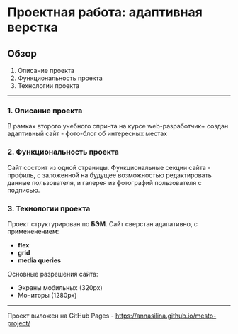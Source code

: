 # Проектная работа: адаптивная верстка

## Обзор
1. Описание проекта
2. Функциональность проекта
3. Технологии проекта

_____

### 1. Описание проекта

В рамках второго учебного спринта на курсе web-разработчик+ создан адаптивный сайт - фото-блог об интересных местах
### 2. Функциональность проекта
Сайт состоит из одной страницы. Функциональные секции сайта - профиль, с заложенной на будущее возможностью 
редактировать данные пользователя, и галерея из фотографий пользователя с подписью.

### 3. Технологии проекта
Проект структурирован по **БЭМ**.
Сайт сверстан адапативно, с примененением:
- **flex**
- **grid**
- **media queries**

Основные разрешения сайта:
- Экраны мобильных (320px)
- Мониторы (1280px)
----
Проект выложен на GitHub Pages - https://annasilina.github.io/mesto-project/
